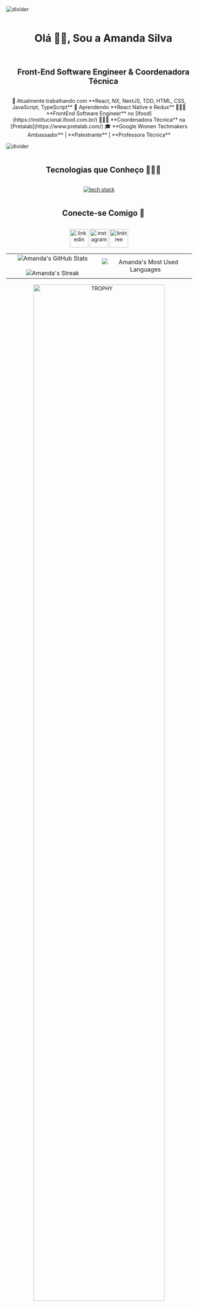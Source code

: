 <!-- horizontal divider -->
<img src="https://user-images.githubusercontent.com/73097560/115834477-dbab4500-a447-11eb-908a-139a6edaec5c.gif" alt="divider" />

<!-- h1 without bottom border -->
<div id="user-content-toc">
  <ul align="center">
    <summary><h1 style="display: inline-block">Olá 👋🏾, Sou a Amanda Silva</h1></summary>
  </ul>
</div>

<!-- h2 without bottom border -->
<div id="user-content-toc">
  <ul align="center">
    <summary><h2 style="display: inline-block">Front-End Software Engineer & Coordenadora Técnica</h2></summary>
  </ul>
</div>

<!-- Intro start -->
<p align="center">
  🔭 Atualmente trabalhando com **React, NX, NextJS, TDD, HTML, CSS, JavaScript, TypeScript**  
  🌱 Aprendendo **React Native e Redux**  
  👩🏾‍💻 **FrontEnd Software Engineer** no [Ifood](https://institucional.ifood.com.br/)  
  👩🏾‍💻 **Coordenadora Técnica** na [Pretalab](https://www.pretalab.com/)  
  🎓 **Google Women Techmakers Ambassador** | **Palestrante** | **Professora Técnica**
</p>
<!-- Intro end -->

<!-- horizontal divider -->
<img src="https://user-images.githubusercontent.com/73097560/115834477-dbab4500-a447-11eb-908a-139a6edaec5c.gif" alt="divider" />

<!-- h2 without bottom border -->
<div id="user-content-toc">
  <ul align="center">
    <summary><h2 style="display: inline-block">Tecnologias que Conheço 👨🏾‍💻</h2></summary>
  </ul>
</div>
<!-- Tech stack icons -->
<p align="center">
  <a href="https://skillicons.dev">
    <img src="https://skillicons.dev/icons?i=git,bootstrap,css,github,html,java,js,materialui,nextjs,nodejs,react,tailwind,ts,vscode&perline=14" alt="tech stack" />
  </a>
</p>

<!-- h2 without bottom border -->
<div id="user-content-toc">
  <ul align="center">
    <summary><h2 style="display: inline-block">Conecte-se Comigo 🤝</h2></summary>
  </ul>
</div>
<!-- Icons and links -->
<p align="center">
  <a href="https://www.linkedin.com/in/amanda-silva-dev/" target="blank"><img align="center" src="https://user-images.githubusercontent.com/88904952/234979284-68c11d7f-1acc-4f0c-ac78-044e1037d7b0.png" alt="linkedin" height="50" width="50" /></a>
  <a href="https://www.instagram.com/afront_tech/" target="blank"><img align="center" src="https://user-images.githubusercontent.com/88904952/234981169-2dd1e58f-4b7e-468c-8213-034ba62156c3.png" alt="instagram" height="50" width="50" /></a>
  <a href="https://linktr.ee/Afront_Tech" target="blank"><img align="center" src="https://user-images.githubusercontent.com/88904952/234982196-562aea17-5532-4550-8c08-1c7cb994a541.png" alt="linktree" height="50" width="50" /></a>
</p>

<!-- Stats & Trophy -->
<p align="center">
  <!-- Stats (start) -->
  <table align="center">
    <tr border="none">
      <td width="50%" align="center">
        <img align="center" src="https://github-readme-stats.vercel.app/api?username=amanda-silva&theme=dark&show_icons=true&count_private=true" alt="Amanda's GitHub Stats" />
        <br></br>
        <img title="🔥 Get streak stats for your profile at git.io/streak-stats" alt="Amanda's Streak" src="https://github-readme-streak-stats.herokuapp.com/?user=amanda-silva&theme=dark&hide_border=false" />
      </td>
      <td width="50%" align="center">
        <img align="center" src="https://github-readme-stats.anuraghazra1.vercel.app/api/top-langs/?username=amanda-silva&theme=dark&hide_border=false&no-bg=true&no-frame=true&langs_count=10" alt="Amanda's Most Used Languages" />
      </td>
    </tr>
  </table>
  <!-- Stats (end) -->

  <!-- Trophy (start) -->
  <div align=center>
    <a href="https://github.com/ryo-ma/github-profile-trophy" title="Go to Source">
      <img align="center" width=84% src="https://github-profile-trophy.vercel.app/?username=amanda-silva&theme=radical&row=1&column=7&margin-h=15&margin-w=5&no-bg=true" alt="TROPHY" />
    </a>
  </div>
  <!-- Trophy (end) -->
</p>

<!-- horizontal divider -->
<img src="https://user-images.githubusercontent.com/73097560/115834477-dbab4500-a447-11eb-908a-139a6edaec5c.gif" alt="divider" />

<!-- Profile visit count -->
<div align="center">
  [![](https://visitcount.itsvg.in/api?id=amanda-silva&icon=3&color=6)](https://visitcount.itsvg.in)
</div>

<!-- Credit -->
<p align="center">
  Crédito: [1010nishant](https://github.com/1010nishant)
</p>

<!-- Last Edited -->
<p align="center">
  Última edição em: 4/9/2024
</p>
